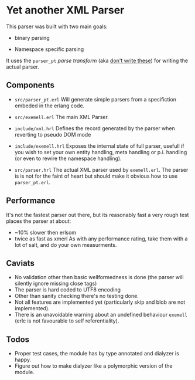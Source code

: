 <!-- vim: ft=markdown
-->


Yet another XML Parser
=====================

This parser was built with two main goals:

* binary parsing

* Namespace specific parsing

It uses the `parser_pt` _parse transform_ (aka [don't write these](http://www.erlang.org/doc/man/erl_id_trans.html#parse_transform-2)) for writing the actual parser.

Components
----------

* `src/parser_pt.erl`
  Will generate simple parsers from a specifiction embeded in the erlang code.

* `src/exemell.erl`
  The main XML Parser.

* `include/xml.hrl`
  Defines the record generated by the parser when reverting to pseudo DOM mode

* `include/exemell.hrl`
  Exposes the internal state of full parser, usefull if you wish to set your own entity handling, meta handling or p.i. handling (or even to rewire the namespace handling).

* `src/parser.hrl`
  The actual XML parser used by `exemell.erl`.
  The parser is is not for the faint of heart but should make it obvious how to use `parser_pt.erl`.


Performance
-----------

It's not the fastest parser out there, but its reasonably fast a very rough test places the parser at about:
 * ~10% slower then erlsom
 * twice as fast as xmerl
As with any performance rating, take them with a lot of salt, and do your own measurments.

Caviats
-------
* No validation other then basic wellformedness is done (the parser will silently ignore missing close tags)
* The parser is hard coded to UTF8 encoding
* Other than sanity checking there's no testing done.
* Not all features are implemented yet (particularly skip and blob are not implemented).
* There is an unavoidable warning about an undefined behaviour `exemell` (erlc is not favourable to self referentiality).

Todos
-----
* Proper test cases, the module has by type annotated and dialyzer is happy.
* Figure out how to make dialyzer like a polymorphic version of the module.



